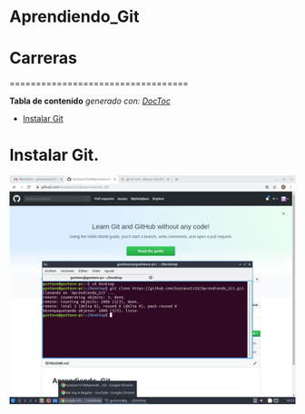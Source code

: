 # Aprendiendo_Git

# Carreras
==================================


<!-- START doctoc generado TOC por favor mantenga el comentario aquí para permitir la actualización automática ->
<!-- NO EDITE ESTA SECCIÓN, EN LUGAR RE-RUN doctoc PARA ACTUALIZAR -->

**Tabla de contenido**  *generado con: [DocToc](https://github.com/thlorenz/doctoc)*

- [Instalar Git](#instalar-Git)
<!-- END doctoc generó TOC por favor mantenga un comentario aquí para permitir la actualización automática -->

# Instalar Git.

![image info](Imagenes/clonar.jpg)